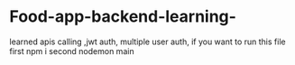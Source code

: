 # Food-app-backend-learning-
learned apis calling ,jwt auth, multiple user auth,
if you want to run this file 
first npm i
second nodemon main
